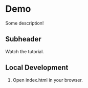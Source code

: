 # Demo

Some description!

## Subheader

Watch the tutorial.

## Local Development

1. Open index.html in your browser.
